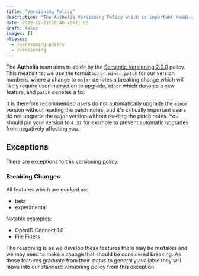 ```yaml
---
title: "Versioning Policy"
description: "The Authelia Versioning Policy which is important reading for administrators"
date: 2022-12-21T16:46:42+11:00
draft: false
images: []
aliases:
  - /versioning-policy
  - /versioning
---
```


The __Authelia__ team aims to abide by the [Semantic Versioning 2.0.0](https://semver.org/spec/v2.0.0.html) policy. This
means that we use the format `major.minor.patch` for our version numbers, where a change to `major` denotes a breaking
change which will likely require user interaction to upgrade, `minor` which denotes a new feature, and `patch` denotes a
fix.

It is therefore recommended users do not automatically upgrade the `minor` version without reading the patch notes, and
it's critically important users do not upgrade the `major` version without reading the patch notes. You should pin your
version to `4.37` for example to prevent automatic upgrades from negatively affecting you.

## Exceptions

There are exceptions to this versioning policy.

### Breaking Changes

All features which are marked as:

- beta
- experimental

Notable examples:

- OpenID Connect 1.0
- File Filters

The reasoning is as we develop these features there may be mistakes and we may need to make a change that should be
considered breaking. As these features graduate from their status to generally available they will move into our
standard versioning policy from this exception.
